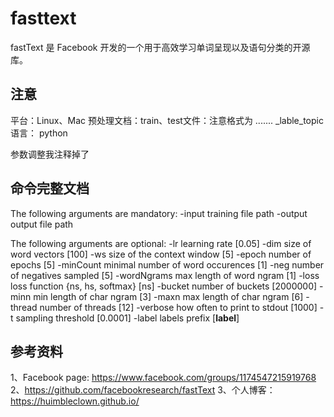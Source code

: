 # fasttext
fastText 是 Facebook 开发的一个用于高效学习单词呈现以及语句分类的开源库。


## 注意
平台：Linux、Mac
预处理文档：train、test文件：注意格式为 .......  _lable_topic
语言： python

参数调整我注释掉了

## 命令完整文档
The following arguments are mandatory:
  -input      training file path
  -output     output file path

The following arguments are optional:
  -lr         learning rate [0.05]
  -dim        size of word vectors [100]
  -ws         size of the context window [5]
  -epoch      number of epochs [5]
  -minCount   minimal number of word occurences [1]
  -neg        number of negatives sampled [5]
  -wordNgrams max length of word ngram [1]
  -loss       loss function {ns, hs, softmax} [ns]
  -bucket     number of buckets [2000000]
  -minn       min length of char ngram [3]
  -maxn       max length of char ngram [6]
  -thread     number of threads [12]
  -verbose    how often to print to stdout [1000]
  -t          sampling threshold [0.0001]
  -label      labels prefix [__label__]
  
  
## 参考资料
  1、Facebook page: https://www.facebook.com/groups/1174547215919768
  2、https://github.com/facebookresearch/fastText 
  3、个人博客：https://huimbleclown.github.io/




